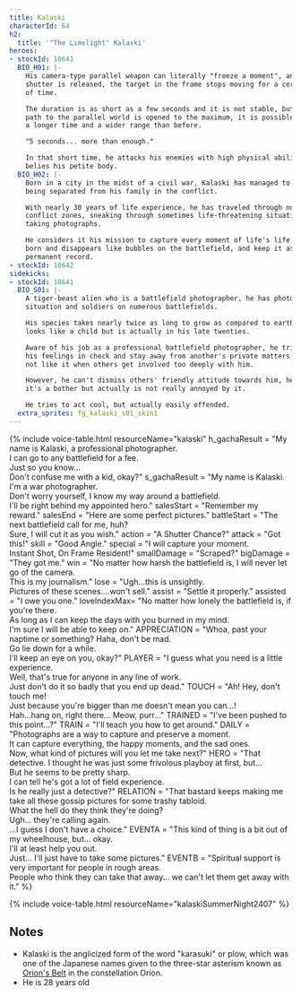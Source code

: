 ```yaml
---
title: Kalaski
characterId: 64
h2:
  title: '"The Limelight" Kalaski'
heroes:
- stockId: 10641
  BIO_H01: |-
    His camera-type parallel weapon can literally "freeze a moment", and when the
    shutter is released, the target in the frame stops moving for a certain period
    of time.

    The duration is as short as a few seconds and it is not stable, but when the
    path to the parallel world is opened to the maximum, it is possible to stop for
    a longer time and a wider range than before.

    "5 seconds... more than enough."

    In that short time, he attacks his enemies with high physical ability that
    belies his petite body.
  BIO_H02: |-
    Born in a city in the midst of a civil war, Kalaski has managed to survive while
    being separated from his family in the conflict.

    With nearly 30 years of life experience, he has traveled through numerous
    conflict zones, sneaking through sometimes life-threatening situations and
    taking photographs.

    He considers it his mission to capture every moment of life's life, which is
    born and disappears like bubbles on the battlefield, and keep it as a semi-
    permanent record.
- stockId: 10642
sidekicks:
- stockId: 10641
  BIO_S01: |-
    A tiger-beast alien who is a battlefield photographer, he has photographed the
    situation and soldiers on numerous battlefields.

    His species takes nearly twice as long to grow as compared to earthlings, he
    looks like a child but is actually in his late twenties.

    Aware of his job as a professional battlefield photographer, he tries to keep
    his feelings in check and stay away from another's private matters, he also does
    not like it when others get involved too deeply with him.

    However, he can't dismiss others' friendly attitude towards him, he act like
    it's a bother but actually is not really annoyed by it.

    He tries to act cool, but actually easily offended.
  extra_sprites: fg_kalaski_s01_skin1
---
```


{% include voice-table.html resourceName="kalaski"
h_gachaResult = "My name is Kalaski, a professional photographer.<br>I can go to any battlefield for a fee.<br>Just so you know...<br>Don't confuse me with a kid, okay?"
s_gachaResult = "My name is Kalaski.<br>I'm a war photographer.<br>Don't worry yourself, I know my way around a battlefield.<br>I'll be right behind my appointed hero."
salesStart = "Remember my reward."
salesEnd = "Here are some perfect pictures."
battleStart = "The next battlefield call for me, huh?<br>Sure, I will cut it as you wish."
action = "A Shutter Chance?"
attack = "Got this!"
skill = "Good Angle."
special = "I will capture your moment.<br> Instant Shot, On Frame Resident!"
smallDamage = "Scraped?"
bigDamage = "They got me."
win = "No matter how harsh the battlefield is, I will never let go of the camera.<br>This is my journalism."
lose = "Ugh…this is unsightly.<br>Pictures of these scenes….won't sell."
assist = "Settle it properly."
assisted = "I owe you one."
loveIndexMax= "No matter how lonely the battlefield is, if you're there.<br>As long as I can keep the days with you burned in my mind.<br>I'm sure I will be able to keep on."
APPRECIATION = "Whoa, past your naptime or something? Haha, don't be mad.<br>Go lie down for a while.<br>I'll keep an eye on you, okay?"
PLAYER = "I guess what you need is a little experience.<br>Well, that's true for anyone in any line of work.<br>Just don't do it so badly that you end up dead."
TOUCH = "Ah! Hey, don't touch me!<br>Just because you're bigger than me doesn't mean you can...!<br>Hah...hang on, right there... Meow, purr..."
TRAINED = "I've been pushed to this point...?"
TRAIN = "I'll teach you how to get around."
DAILY = "Photographs are a way to capture and preserve a moment.<br>It can capture everything, the happy moments, and the sad ones.<br>Now, what kind of pictures will you let me take next?"
HERO =  "That detective. I thought he was just some frivolous playboy at first, but...<br>But he seems to be pretty sharp.<br>I can tell he's got a lot of field experience.<br>Is he really just a detective?"
RELATION = "That bastard keeps making me take all these gossip pictures for some trashy tabloid.<br>What the hell do they think they're doing?<br>Ugh...  they're calling again.<br>...I guess I don't have a choice."
EVENTA = "This kind of thing is a bit out of my wheelhouse, but... okay.<br>I'll at least help you out.<br>Just... I'll just have to take some pictures."
EVENTB = "Spiritual support is very important for people in rough areas.<br>People who think they can take that away... we can't let them get away with it."
%}

{% include voice-table.html resourceName="kalaskiSummerNight2407"
%}

## Notes
- Kalaski is the anglicized form of the word "karasuki" or plow, which was one of the Japanese names given to the three-star asterism known as [Orion's Belt](https://en.wikipedia.org/wiki/Orion%27s_Belt) in the constellation Orion.
- He is 28 years old
